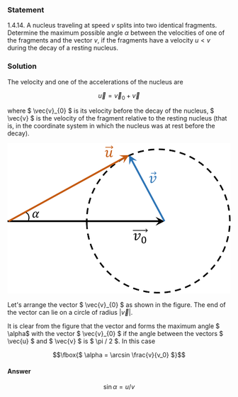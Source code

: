 ###  Statement 

$1.4.14.$ A nucleus traveling at speed $v$ splits into two identical fragments. Determine the maximum possible angle $\alpha$ between the velocities of one of the fragments and the vector $v$, if the fragments have a velocity $u < v$ during the decay of a resting nucleus. 

### Solution

The velocity and one of the accelerations of the nucleus are

$$ \vec{u} = \vec{v}_{0} + \vec{v} $$

where $ \vec{v}_{0} $ is its velocity before the decay of the nucleus, $ \vec{v} $ is the velocity of the fragment relative to the resting nucleus (that is, in the coordinate system in which the nucleus was at rest before the decay).

![ Vector image |884x594, 34%](../../img/1.4.14/draw.png)

Let's arrange the vector $ \vec{v}_{0} $ as shown in the figure. The end of the vector can lie on a circle of radius $| \vec{v} |$. 

It is clear from the figure that the vector and forms the maximum angle $ \alpha$ with the vector $ \vec{v}_{0} $ if the angle between the vectors $ \vec{u} $ and $ \vec{v} $ is $ \pi / 2 $. In this case

$$\fbox{$ \alpha = \arcsin \frac{v}{v_0} $}$$

#### Answer

$$\sin\alpha = u/v$$ 
